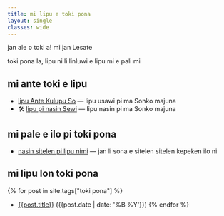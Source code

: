 ```yaml
---
title: mi lipu e toki pona
layout: single
classes: wide
---
```


jan ale o toki a! mi jan Lesate

toki pona la, lipu ni li linluwi e lipu mi e pali mi


## mi ante toki e lipu

* [lipu Ante Kulupu So](/ante-kulupu-so) — lipu usawi pi ma Sonko majuna
* 🛠️ [lipu pi nasin Sewi](/lipu-pi-nasin-sewi) — lipu nasin pi ma Sonko majuna


## mi pale e ilo pi toki pona

* [nasin sitelen pi lipu nimi](https://alxndr.github.io/nasin-pi-lipu-nimi/?src=alxndr.blog&campaign=category-toki-pona) — jan li sona e sitelen sitelen kepeken ilo ni


## mi lipu lon toki pona

{% for post in site.tags["toki pona"] %}
* [{{post.title}}]({{post.url}}) ({{post.date | date: '%B %Y'}})
{% endfor %}
